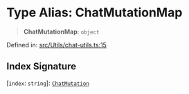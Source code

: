 # Type Alias: ChatMutationMap

> **ChatMutationMap**: `object`

Defined in: [src/Utils/chat-utils.ts:15](https://github.com/Fokusdotid/Baileys/blob/db1d3e5f41e9eede5877460f9adbb0224021575c/src/Utils/chat-utils.ts#L15)

## Index Signature

\[`index`: `string`\]: [`ChatMutation`](ChatMutation.md)
